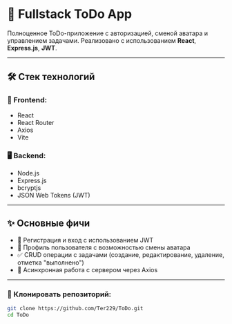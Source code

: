 # 📝 Fullstack ToDo App

Полноценное ToDo-приложение с авторизацией, сменой аватара и управлением задачами. Реализовано с использованием **React**, **Express.js**, **JWT**.

---

## 🛠️ Стек технологий

### 🧠 Frontend:
- React
- React Router
- Axios
- Vite


### 🖥️ Backend:
- Node.js
- Express.js
- bcryptjs
- JSON Web Tokens (JWT)

---

## ✨ Основные фичи

- 🔐 Регистрация и вход с использованием JWT
- 👤 Профиль пользователя с возможностью смены аватара
- ✅ CRUD операции с задачами (создание, редактирование, удаление, отметка "выполнено")
- 🔄 Асинхронная работа с сервером через Axios


---

### 🔧 Клонировать репозиторий:

```bash
git clone https://github.com/Ter229/ToDo.git 
cd ToDo
